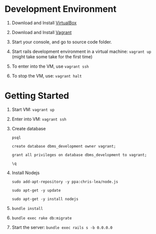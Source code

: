 # Development Environment

1.	Download and Install [VirtualBox](www.virtualbox.org/wiki/Downloads)

1.	Download and Install [Vagrant](vagrantup.com/downloads)

1.	Start your console, and go to source code folder.

1.	Start rails development environment in a virtual machine: `vagrant up` (might take some take for the first time)

1.	To enter into the VM, use `vagrant ssh`

1.	To stop the VM, use: `vagrant halt`


# Getting Started

1. Start VM: `vagrant up`

1. Enter into VM: `vagrant ssh`

1. Create database

	`psql`

	`create database dbms_development owner vagrant;`

	`grant all privileges on database dbms_development to vagrant;`

	`\q`

1. Install Nodejs

	`sudo add-apt-repository -y ppa:chris-lea/node.js`

	`sudo apt-get -y update`

	`sudo apt-get -y install nodejs`
	

1. `bundle install`

1. `bundle exec rake db:migrate`

1. Start the server: `bundle exec rails s -b 0.0.0.0`